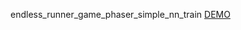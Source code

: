 endless_runner_game_phaser_simple_nn_train <a href="https://ziommmpl.github.io/endless_runner_game_phaser_simple_nn_train/">DEMO</a>
